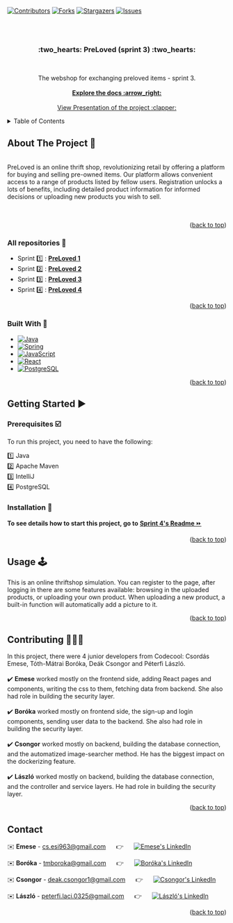 <div id="readme-top"></div>

[![Contributors][contributors-shield]][contributors-url]
[![Forks][forks-shield]][forks-url]
[![Stargazers][stars-shield]][stars-url]
[![Issues][issues-shield]][issues-url]

<br>
<br>

<h3 align="center"> :two_hearts: PreLoved (sprint 3)  :two_hearts:</h3>
<br>
  <p align="center">
    The webshop for exchanging preloved items - sprint 3.
    <br>
    <br>
    <a href="https://github.com/CodecoolGlobal/epg-3-java-placi0325"><strong>Explore the docs :arrow_right:	</strong></a>
    <br />
    <br />
    <a href="https://docs.google.com/presentation/d/1_ULinoNn_txdPSX5s7VvYL-ceaVwDpEFh-i9eMzTxhU/edit#slide=id.p">View Presentation of the project :clapper:	</a>
  </p>
</div>



<!-- TABLE OF CONTENTS -->
<details>
  <summary>Table of Contents</summary>
  <ol>
    <li>
      <a href="#about-the-project">About The Project</a>
      <ul>
        <li><a href="#all-repositories">Repositories</a></li>
        <li><a href="#built-with">Built With</a></li>
      </ul>
    </li>
    <li>
      <a href="#getting-started">Getting Started</a>
      <ul>
        <li><a href="#prerequisites">Prerequisites</a></li>
        <li><a href="#installation">Installation</a></li>
      </ul>
    </li>
    <li><a href="#usage">Usage</a></li>
    <li><a href="#contributing">Contributing</a></li>
    <li><a href="#contact">Contact</a></li>
  </ol>
</details>



<!-- ABOUT THE PROJECT -->
<div id="about-the-project"></div>

## About The Project :page_with_curl:	
<br />
PreLoved is an online thrift shop, revolutionizing retail by offering a platform for buying and selling pre-owned items. Our platform allows convenient access to a range of products listed by fellow users. Registration unlocks a lots of benefits, including detailed product information for informed decisions or uploading new products you wish to sell.
<br />
<br />

<br />
<p align="right">(<a href="#readme-top">back to top</a>)</p>

<div id="all-repositories"></div>

### All repositories :pushpin:

* Sprint :one: : <a href="https://github.com/CodecoolGlobal/el-proyecte-grande-sprint-1-java-placi0325"><strong> PreLoved 1	</strong></a>
* Sprint :two: : <a href="https://github.com/CodecoolGlobal/epg-2-java-placi0325"><strong> PreLoved 2	</strong></a>
* Sprint :three: : <a href="https://github.com/CodecoolGlobal/epg-3-java-placi0325"><strong> PreLoved 3	</strong></a>
* Sprint :four: :  <a href="https://github.com/CodecoolGlobal/epg-4-java-placi0325"><strong> PreLoved 4	</strong></a>


<p align="right">(<a href="#readme-top">back to top</a>)</p>


<div id="built-with"></div>

### Built With :wrench:

* [![Java][Java.img]][Java-url]
* [![Spring][Spring.img]][Spring-url]
* [![JavaScript][JavaScript.img]][JavaScript-url]
* [![React][React.img]][React-url]
* [![PostgreSQL][PostgreSQL.img]][PostgreSQL-url]





<p align="right">(<a href="#readme-top">back to top</a>)</p>



<!-- GETTING STARTED -->
<div id="getting-started"></div>

## Getting Started :arrow_forward:	

<div id="prerequisites"></div>

### Prerequisites :ballot_box_with_check:	
To run this project, you need to have the following:

:one: Java <br>
:two: Apache Maven  <br>
:three: IntelliJ <br>
:four: PostgreSQL <br>


<div id="installation"></div>

### Installation :floppy_disk:	

<b>To see details how to start this project, go to</b>  <a href="https://github.com/CodecoolGlobal/epg-4-java-placi0325"> <b>Sprint 4's Readme </b> :fast_forward: </a> 

<p align="right">(<a href="#readme-top">back to top</a>)</p>



<!-- USAGE EXAMPLES -->
<div id="usage"></div>

## Usage :joystick:	

This is an online thriftshop simulation. You can register to the page, after logging in there are some features available: browsing in the uploaded products, or uploading your own product. When uploading a new product, a built-in function will automatically add a picture to it. 

<p align="right">(<a href="#readme-top">back to top</a>)</p>



<!-- CONTRIBUTING -->
<div id="contributing"></div>

## Contributing :people_holding_hands:	

In this project, there were 4 junior developers from Codecool: Csordás Emese, Tóth-Mátrai Boróka, Deák Csongor and Péterfi László.
<br />
<br />
:heavy_check_mark:	**Emese** worked mostly on the frontend side, adding React pages and components, writing the css to them, fetching data from backend. She also had role in building the security layer.
<br />
<br />
:heavy_check_mark:	**Boróka** worked mostly on frontend side, the sign-up and login components, sending user data to the backend. She also had role in building the security layer.
<br />
<br />
:heavy_check_mark:	**Csongor** worked mostly on backend, building the database connection, and the automatized image-searcher method. He has the biggest impact on the dockerizing feature.
<br />
<br />
:heavy_check_mark:	**László** worked mostly on backend, building the database connection, and the controller and service layers. He had role in building the security layer.
<br />

<p align="right">(<a href="#readme-top">back to top</a>)</p>




<!-- CONTACT -->
<div id="contact"></div>

## Contact

:envelope:	**Emese** - cs.esi963@gmail.com &nbsp;&nbsp;&nbsp;&nbsp; :point_right: &nbsp;&nbsp;&nbsp;&nbsp; [![Emese's LinkedIn][linkedin-shield]][LinkedIn - Emese]

:envelope:	**Boróka** - tmboroka@gmail.com &nbsp;&nbsp;&nbsp;&nbsp; :point_right: &nbsp;&nbsp;&nbsp;&nbsp; [![Boróka's LinkedIn][linkedin-shield]][LinkedIn - Boróka]

:envelope:	**Csongor** - deak.csongor1@gmail.com &nbsp;&nbsp;&nbsp;&nbsp; :point_right: &nbsp;&nbsp;&nbsp;&nbsp; [![Csongor's LinkedIn][linkedin-shield]][LinkedIn - Csongor]

:envelope:	**László** - peterfi.laci.0325@gmail.com  &nbsp;&nbsp;&nbsp;&nbsp; :point_right: &nbsp;&nbsp;&nbsp;&nbsp; [![László's LinkedIn][linkedin-shield]][LinkedIn - László]
 

<p align="right">(<a href="#readme-top">back to top</a>)</p>






<!-- MARKDOWN LINKS & IMAGES -->
<!-- https://www.markdownguide.org/basic-syntax/#reference-style-links -->
[contributors-shield]: https://img.shields.io/github/contributors/CodecoolGlobal/epg-3-java-placi0325?style=for-the-badge
[contributors-url]: https://github.com/CodecoolGlobal/epg-3-java-placi0325/graphs/contributors
[forks-shield]: https://img.shields.io/github/forks/CodecoolGlobal/epg-3-java-placi0325?style=for-the-badge
[forks-url]: https://github.com/CodecoolGlobal/epg-3-java-placi0325/forks
[stars-shield]: https://img.shields.io/github/stars/CodecoolGlobal/epg-3-java-placi0325?style=for-the-badge
[stars-url]: https://github.com/CodecoolGlobal/epg-3-java-placi0325/stargazers
[issues-shield]: https://img.shields.io/github/issues/CodecoolGlobal/epg-3-java-placi0325?style=for-the-badge
[issues-url]: https://github.com/CodecoolGlobal/epg-3-java-placi0325/issues
[linkedin-shield]: https://img.shields.io/badge/-LinkedIn-black.svg?style=for-the-badge&logo=linkedin&colorB=555
[linkedin-url]: https://linkedin.com/in/linkedin_username
[LinkedIn - Emese]: https://www.linkedin.com/in/emese-csordas-854553181/
[LinkedIn - Boróka]: https://www.linkedin.com/in/bor%C3%B3ka-t%C3%B3th-m%C3%A1trai/
[LinkedIn - Csongor]: https://www.linkedin.com/in/csongor-deak/
[LinkedIn - László]: https://www.linkedin.com/in/l%C3%A1szl%C3%B3-p%C3%A9terfi/
[JavaScript.img]: 	https://img.shields.io/badge/JavaScript-323330?style=for-the-badge&logo=javascript&logoColor=F7DF1E
[JavaScript-url]: https://www.javascript.com/
[Spring.img]: https://img.shields.io/badge/Spring-6DB33F?style=for-the-badge&logo=spring&logoColor=white
[Spring-url]: https://spring.io/
[React.img]: https://img.shields.io/badge/React-20232A?style=for-the-badge&logo=react&logoColor=61DAFB
[React-url]: https://react.dev/
[Docker.img]: https://img.shields.io/badge/Docker-2CA5E0?style=for-the-badge&logo=docker&logoColor=white
[Docker-url]: https://www.docker.com/
[PostgreSQL.img]: https://img.shields.io/badge/PostgreSQL-316192?style=for-the-badge&logo=postgresql&logoColor=white
[PostgreSQL-url]: https://www.postgresql.org/
[Java.img]: https://img.shields.io/badge/java-%23ED8B00.svg?style=for-the-badge&logo=openjdk&logoColor=white
[Java-url]: https://www.java.com/en/
